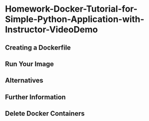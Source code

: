 # Homework-Docker-Tutorial-for-Simple-Python-Application-with-Instructor-VideoDemo

## Creating a Dockerfile

## Run Your Image

## Alternatives

## Further Information

## Delete Docker Containers 

